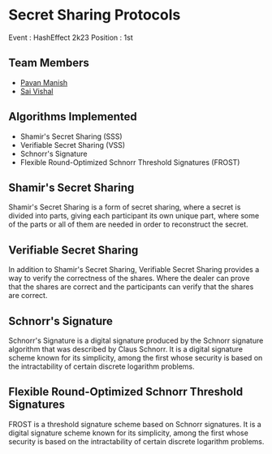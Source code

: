 # Secret Sharing Protocols

Event : HashEffect 2k23
Position : 1st

## Team Members

- [Pavan Manish](https://github.com/pavanmanishd)
- [Sai Vishal](https://github.com/Vishal0129)

## Algorithms Implemented

- Shamir's Secret Sharing (SSS)
- Verifiable Secret Sharing (VSS)
- Schnorr's Signature
- Flexible Round-Optimized Schnorr Threshold Signatures (FROST)

## Shamir's Secret Sharing

Shamir's Secret Sharing is a form of secret sharing, where a secret is divided into parts, giving each participant its own unique part, where some of the parts or all of them are needed in order to reconstruct the secret.

## Verifiable Secret Sharing

In addition to Shamir's Secret Sharing, Verifiable Secret Sharing provides a way to verify the correctness of the shares. Where the dealer can prove that the shares are correct and the participants can verify that the shares are correct.

## Schnorr's Signature

Schnorr's Signature is a digital signature produced by the Schnorr signature algorithm that was described by Claus Schnorr. It is a digital signature scheme known for its simplicity, among the first whose security is based on the intractability of certain discrete logarithm problems.

## Flexible Round-Optimized Schnorr Threshold Signatures

FROST is a threshold signature scheme based on Schnorr signatures. It is a digital signature scheme known for its simplicity, among the first whose security is based on the intractability of certain discrete logarithm problems.